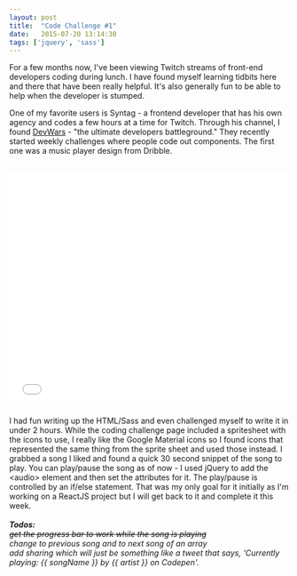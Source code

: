```yaml
---
layout: post
title:  "Code Challenge #1"
date:   2015-07-20 13:14:30
tags: ['jquery', 'sass']
---
```


For a few months now, I've been viewing Twitch streams of front-end developers coding during lunch. I have found myself learning tidbits here and there that have been really helpful. It's also generally fun to be able to help when the developer is stumped.

One of my favorite users is Syntag - a frontend developer that has his own agency and codes a few hours at a time for Twitch. Through his channel, I found <a href="http://www.devwars.tv">DevWars</a> - "the ultimate developers battleground." They recently started weekly challenges where people code out components. The first one was a music player design from Dribble.
<br/><br/>
<iframe height='421' scrolling='no' src='//codepen.io/sceendy/embed/MwVzYb/?height=421&theme-id=11022&default-tab=result' frameborder='no' allowtransparency='true' allowfullscreen='true' style='width: 100%;'>See the Pen <a href='http://codepen.io/sceendy/pen/MwVzYb/'>Implementation of a Design</a> by Cindy Juarez (<a href='http://codepen.io/sceendy'>@sceendy</a>) on <a href='http://codepen.io'>CodePen</a>.
</iframe>
<br/><br/>
I had fun writing up the HTML/Sass and even challenged myself to write it in under 2 hours. While the coding challenge page included a spritesheet with the icons to use, I really like the Google Material icons so I found icons that represented the same thing from the sprite sheet and used those instead. I grabbed a song I liked and found a quick 30 second snippet of the song to play. You can play/pause the song as of now - I used jQuery to add the &lt;audio&gt; element and then set the attributes for it. The play/pause is controlled by an if/else statement. That was my only goal for it initially as I'm working on a ReactJS project but I will get back to it and complete it this week.
<br/></br>
<i><strong>Todos:</strong>
<br/><strike>get the progress bar to work while the song is playing</strike>
<br/>change to previous song and to next song of an array
<br/>add sharing which will just be something like a tweet that says, 'Currently playing: {{ songName }} by {{ artist }} on Codepen'. </i>
